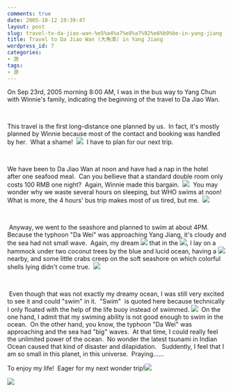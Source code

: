 ```yaml
---
comments: true
date: 2005-10-12 19:39:47
layout: post
slug: travel-to-da-jiao-wan-%e5%a4%a7%e8%a7%92%e6%b9%be-in-yang-jiang
title: Travel to Da Jiao Wan (大角湾) in Yang Jiang
wordpress_id: 7
categories:
- 游
tags:
- 游
---
```


On Sep 23rd, 2005 morning 8:00 AM, I was in the bus way to Yang Chun with Winnie's family, indicating the beginning of the travel to Da Jiao Wan.




 




This travel is the first long-distance one planned by us.  In fact, it's mostly planned by Winnie because most of the contact and booking was handled by her.  What a shame!  ![](http://spaces.msn.com/rte/emoticons/smile_embaressed.gif)  I have to plan for our next trip.




 




We have been to Da Jiao Wan at noon and have had a nap in the hotel after one seafood meal.  Can you bellieve that a standard double room only costs 100 RMB one night?  Again, Winnie made this bargain.  ![](http://spaces.msn.com/rte/emoticons/smile_teeth.gif)  You may wonder why we waste several hours on sleeping, but WHO swims at noon!  What is more, the 4 hours' bus trip makes most of us tired, but me.  ![](http://spaces.msn.com/rte/emoticons/smile_shades.gif)




 




 Anyway, we went to the seashore and planned to swim at about 4PM.  Because the typhoon "Da Wei" was approaching Yang Jiang, it's cloudy and the sea had not small wave.  Again, my dream ![](http://spaces.msn.com/rte/emoticons/island.gif) that in the ![](http://spaces.msn.com/rte/emoticons/sun.gif), I lay on a hammock under two coconut trees by the blue and lucid ocean, having a ![](http://spaces.msn.com/rte/emoticons/coffee.gif) nearby, and some little crabs creep on the soft seashore on which colorful shells lying didn't come true.  ![](http://spaces.msn.com/rte/emoticons/smile_confused.gif)




 




 Even though that was not exactly my dreamy ocean, I was still very excited to see it and could "swim" in it.  "Swim"  is quoted here because technically I only floated with the help of the life buoy instead of swimmed. ![](http://spaces.msn.com/rte/emoticons/smile_tongue.gif)  On the one hand, I admit that my swiming ability is not good enough to swim in the ocean.  On the other hand, you know, the typhoon "Da Wei" was approaching and the sea had "big" waves.  At that time, I could really feel the unlimited power of the ocean.  No wonder the latest tsunami in Indian Ocean caused that kind of disaster and dilapidation.   Suddently, I feel that I am so small in this planet, in this universe.  Praying......




To enjoy my life!  Eager for my next wonder trip!![](http://spaces.msn.com/rte/emoticons/lightbulb.gif)

[![](http://blufiles.storage.live.com/y1mU494rqb2Y5u6XyeVOI6DJxSm3QZ9fO2p0ghuLKULWRvTEO94fKDhlY4ekozYz17xm_urlfy7M7lQzyMsqZCqaoyR7diEicseUR53a-GyS9pL85BtxdGLSgaQUqHtZep6TtufwDyFP8I)](http://blufiles.storage.live.com/y1mU494rqb2Y5u6XyeVOI6DJxSm3QZ9fO2p0ghuLKULWRvTEO94fKDhlY4ekozYz17xm_urlfy7M7lQzyMsqZCqaoyR7diEicseiPhm-yTa0iNedNLPn3jwHQIM-hI0zkn2gLab9dNcXwo)
